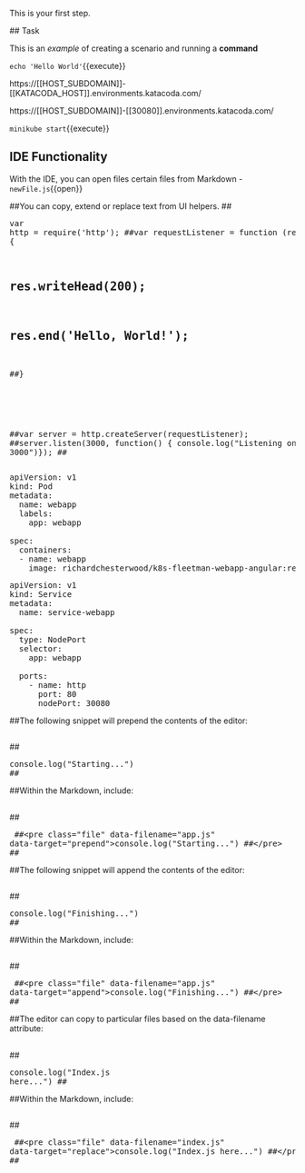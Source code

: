 This is your first step.

## Task

This is an _example_ of creating a scenario and running a **command**

`echo 'Hello World'`{{execute}}

https://[[HOST_SUBDOMAIN]]-[[KATACODA_HOST]].environments.katacoda.com/


https://[[HOST_SUBDOMAIN]]-[[30080]].environments.katacoda.com/


`minikube start`{{execute}} 




## IDE Functionality

With the IDE, you can open files certain files from Markdown - `newFile.js`{{open}}


##You can copy, extend or replace text from UI helpers.
##<pre class="file" data-filename="app.js" data-target="replace">var http = require('http');
##var requestListener = function (req, res) {
##  res.writeHead(200);
##  res.end('Hello, World!');
##}
##
##var server = http.createServer(requestListener);
##server.listen(3000, function() { console.log("Listening on port 3000")});
##</pre>

<pre class="file" data-filename="pod-1.0.yaml" data-target="replace">apiVersion: v1
kind: Pod
metadata:
  name: webapp
  labels:
    app: webapp
  
spec:
  containers:
  - name: webapp
    image: richardchesterwood/k8s-fleetman-webapp-angular:release0
</pre>

<pre class="file" data-filename="service-1.0.yaml" data-target="replace">apiVersion: v1
kind: Service
metadata:
  name: service-webapp
  
spec:
  type: NodePort
  selector: 
    app: webapp
    
  ports:
    - name: http
      port: 80
      nodePort: 30080
</pre>


##The following snippet will prepend the contents of the editor:
##
##<pre class="file" data-filename="app.js" data-target="prepend">console.log("Starting...")
##</pre>

##Within the Markdown, include:
##
##<pre>
##&#x3C;pre class=&#x22;file&#x22; data-filename=&#x22;app.js&#x22; data-target=&#x22;prepend&#x22;&#x3E;console.log(&#x22;Starting...&#x22;)
##&#x3C;/pre&#x3E;
##</pre>

##The following snippet will append the contents of the editor:
##
##<pre class="file" data-filename="app.js" data-target="append">console.log("Finishing...")
##</pre>

##Within the Markdown, include:
##
##<pre>
##&#x3C;pre class=&#x22;file&#x22; data-filename=&#x22;app.js&#x22; data-target=&#x22;append&#x22;&#x3E;console.log(&#x22;Finishing...&#x22;)
##&#x3C;/pre&#x3E;
##</pre>

##The editor can copy to particular files based on the data-filename attribute:
##
##<pre class="file" data-filename="index.js" data-target="replace">console.log("Index.js here...")
##</pre>

##Within the Markdown, include:
##
##<pre>
##&#x3C;pre class=&#x22;file&#x22; data-filename=&#x22;index.js&#x22; data-target=&#x22;replace&#x22;&#x3E;console.log(&#x22;Index.js here...&#x22;)
##&#x3C;/pre&#x3E;
##</pre>

